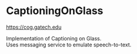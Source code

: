 # CaptioningOnGlass
https://cog.gatech.edu

Implementation of Captioning on Glass.  
Uses messaging service to emulate speech-to-text.
